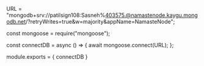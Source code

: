 URL = "mongodb+srv://patilsign108:Sasneh%403575.@namastenode.kaygu.mongodb.net/?retryWrites=true&w=majority&appName=NamasteNode";

const mongoose = require("mongoose");

const connectDB = async () => {
     await mongoose.connect(URL);
};

module.exports = { connectDB }
